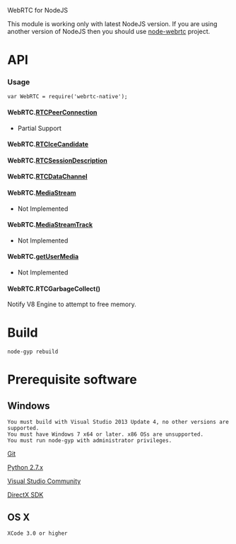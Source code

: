 WebRTC for NodeJS

This module is working only with latest NodeJS version. 
If you are using another version of NodeJS then you should use [node-webrtc](https://github.com/js-platform/node-webrtc) project.

# API

### Usage

````
var WebRTC = require('webrtc-native');
````

#### WebRTC.[RTCPeerConnection](https://developer.mozilla.org/en-US/docs/Web/API/RTCPeerConnection)

- Partial Support

#### WebRTC.[RTCIceCandidate](https://developer.mozilla.org/en-US/docs/Web/Events/icecandidate)

#### WebRTC.[RTCSessionDescription](https://developer.mozilla.org/en-US/docs/Web/API/RTCSessionDescription)

#### WebRTC.[RTCDataChannel](https://developer.mozilla.org/en-US/docs/Web/API/RTCDataChannel)

#### WebRTC.[MediaStream](https://developer.mozilla.org/en-US/docs/Web/API/MediaStream)

- Not Implemented

#### WebRTC.[MediaStreamTrack](https://developer.mozilla.org/en-US/docs/Web/API/MediaStreamTrack)

- Not Implemented

#### WebRTC.[getUserMedia](https://developer.mozilla.org/en-US/docs/Web/API/Navigator/getUserMedia)

- Not Implemented

#### WebRTC.RTCGarbageCollect()

Notify V8 Engine to attempt to free memory.

# Build

````
node-gyp rebuild
````

# Prerequisite software
## Windows

````
You must build with Visual Studio 2013 Update 4, no other versions are supported.
You must have Windows 7 x64 or later. x86 OSs are unsupported.
You must run node-gyp with administrator privileges.
````
[Git](http://git-scm.com/)

[Python 2.7.x](https://www.python.org/downloads/)

[Visual Studio Community](https://www.visualstudio.com/products/visual-studio-community-vs)

[DirectX SDK](https://www.microsoft.com/en-us/download/details.aspx?id=6812)

## OS X
````
XCode 3.0 or higher
````
